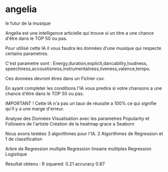 # angelia
le futur de la musique

Angelia est une intelligence articielle qui trouve si un titre a une chance d'être dans le TOP 50 ou pas.

Pour utilisé cette IA il vous faudra les données d'une musique qui respecte certains parametres.

C'est parametre sont : Energy,duration,explicit,dancability,loudness, speechness,accoustisness,instrumentalness,liveness,valence,tempo.

Ces données devront êtres dans un Fichier csv.

En ayant completer les conditions l'IA vous predira si votre chansons a une chance d'être dans le TOP 50 ou pas.

IMPORTANT ! 
Cette IA n'a pas un taux de réussite a 100% ce qui signifie qu'il y a une marge d'erreur.


Analyse des Données
Visualisation avec les parametres Popularity et Followers de l'artiste
Création de la heatmap grace a Seaborn

Nous avons testées 3 algorithmes pour l'IA.
2 Algorithmes de Regression et 
1 de classification

Arbre de Regression multiple
Regression lineaire multiples
Regression Logistique

Resultat obtenu : R squared: 0.21
accuracy 0.87
